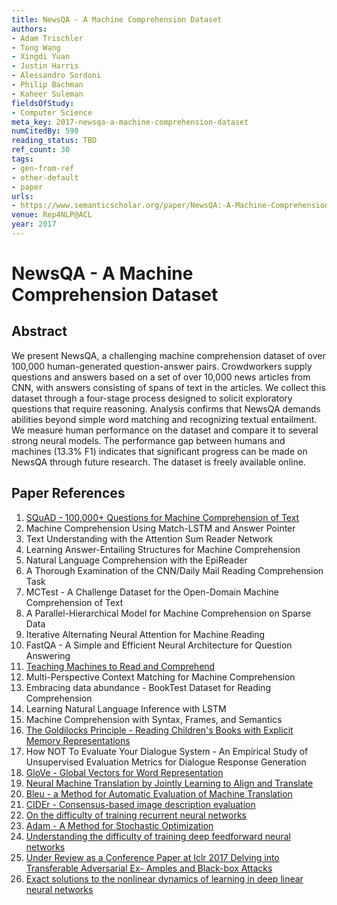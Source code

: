 ```yaml
---
title: NewsQA - A Machine Comprehension Dataset
authors:
- Adam Trischler
- Tong Wang
- Xingdi Yuan
- Justin Harris
- Alessandro Sordoni
- Philip Bachman
- Kaheer Suleman
fieldsOfStudy:
- Computer Science
meta_key: 2017-newsqa-a-machine-comprehension-dataset
numCitedBy: 590
reading_status: TBD
ref_count: 30
tags:
- gen-from-ref
- other-default
- paper
urls:
- https://www.semanticscholar.org/paper/NewsQA:-A-Machine-Comprehension-Dataset-Trischler-Wang/3eda43078ae1f4741f09be08c4ecab6229046a5c?sort=total-citations
venue: Rep4NLP@ACL
year: 2017
---
```


# NewsQA - A Machine Comprehension Dataset

## Abstract

We present NewsQA, a challenging machine comprehension dataset of over 100,000 human-generated question-answer pairs. Crowdworkers supply questions and answers based on a set of over 10,000 news articles from CNN, with answers consisting of spans of text in the articles. We collect this dataset through a four-stage process designed to solicit exploratory questions that require reasoning. Analysis confirms that NewsQA demands abilities beyond simple word matching and recognizing textual entailment. We measure human performance on the dataset and compare it to several strong neural models. The performance gap between humans and machines (13.3% F1) indicates that significant progress can be made on NewsQA through future research. The dataset is freely available online.

## Paper References

1. [SQuAD - 100,000+ Questions for Machine Comprehension of Text](2016-squad-100-000-questions-for-machine-comprehension-of-text)
2. Machine Comprehension Using Match-LSTM and Answer Pointer
3. Text Understanding with the Attention Sum Reader Network
4. Learning Answer-Entailing Structures for Machine Comprehension
5. Natural Language Comprehension with the EpiReader
6. A Thorough Examination of the CNN/Daily Mail Reading Comprehension Task
7. MCTest - A Challenge Dataset for the Open-Domain Machine Comprehension of Text
8. A Parallel-Hierarchical Model for Machine Comprehension on Sparse Data
9. Iterative Alternating Neural Attention for Machine Reading
10. FastQA - A Simple and Efficient Neural Architecture for Question Answering
11. [Teaching Machines to Read and Comprehend](2015-teaching-machines-to-read-and-comprehend)
12. Multi-Perspective Context Matching for Machine Comprehension
13. Embracing data abundance - BookTest Dataset for Reading Comprehension
14. Learning Natural Language Inference with LSTM
15. Machine Comprehension with Syntax, Frames, and Semantics
16. [The Goldilocks Principle - Reading Children's Books with Explicit Memory Representations](2016-the-goldilocks-principle-reading-children-s-books-with-explicit-memory-representations)
17. How NOT To Evaluate Your Dialogue System - An Empirical Study of Unsupervised Evaluation Metrics for Dialogue Response Generation
18. [GloVe - Global Vectors for Word Representation](2014-glove-global-vectors-for-word-representation)
19. [Neural Machine Translation by Jointly Learning to Align and Translate](2015-neural-machine-translation-by-jointly-learning-to-align-and-translate)
20. [Bleu - a Method for Automatic Evaluation of Machine Translation](2002-bleu-a-method-for-automatic-evaluation-of-machine-translation)
21. [CIDEr - Consensus-based image description evaluation](2015-cider-consensus-based-image-description-evaluation)
22. [On the difficulty of training recurrent neural networks](2013-on-the-difficulty-of-training-recurrent-neural-networks)
23. [Adam - A Method for Stochastic Optimization](2015-adam-a-method-for-stochastic-optimization)
24. [Understanding the difficulty of training deep feedforward neural networks](2010-understanding-the-difficulty-of-training-deep-feedforward-neural-networks)
25. [Under Review as a Conference Paper at Iclr 2017 Delving into Transferable Adversarial Ex- Amples and Black-box Attacks](2016-under-review-as-a-conference-paper-at-iclr-2017-delving-into-transferable-adversarial-ex-amples-and-black-box-attacks)
26. [Exact solutions to the nonlinear dynamics of learning in deep linear neural networks](2014-exact-solutions-to-the-nonlinear-dynamics-of-learning-in-deep-linear-neural-networks)
